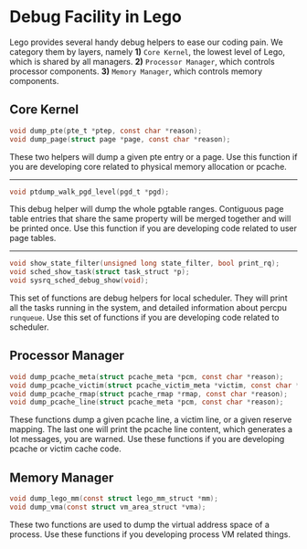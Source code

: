 # Debug Facility in Lego

Lego provides several handy debug helpers to ease our coding pain. We category them by layers, namely __1)__ `Core Kernel`, the lowest level of Lego, which is shared by all managers. __2)__ `Processor Manager`, which controls processor components. __3)__ `Memory Manager`, which controls memory components.

## Core Kernel

```C
void dump_pte(pte_t *ptep, const char *reason);
void dump_page(struct page *page, const char *reason);
```
These two helpers will dump a given pte entry or a page. Use this function if you are developing core related to physical memory allocation or pcache.

---

```C
void ptdump_walk_pgd_level(pgd_t *pgd);
```
This debug helper will dump the whole pgtable ranges. Contiguous page table entries that share the same property will be merged together and will be printed once. Use this function if you are developing code related to user page tables.

---

```C
void show_state_filter(unsigned long state_filter, bool print_rq);
void sched_show_task(struct task_struct *p);
void sysrq_sched_debug_show(void);
```
This set of functions are debug helpers for local scheduler. They will print all the tasks running in the system, and detailed information about percpu `runqueue`. Use this set of functions if you are developing code related to scheduler.


## Processor Manager
```C
void dump_pcache_meta(struct pcache_meta *pcm, const char *reason);
void dump_pcache_victim(struct pcache_victim_meta *victim, const char *reason);
void dump_pcache_rmap(struct pcache_rmap *rmap, const char *reason);
void dump_pcache_line(struct pcache_meta *pcm, const char *reason);
```
These functions dump a given pcache line, a victim line, or a given reserve mapping. The last one will print the pcache line content, which generates a lot messages, you are warned. Use these functions if you are developing pcache or victim cache code.


## Memory Manager
```C
void dump_lego_mm(const struct lego_mm_struct *mm);
void dump_vma(const struct vm_area_struct *vma);
```
These two functions are used to dump the virtual address space of a process. Use these functions if you developing process VM related things.

